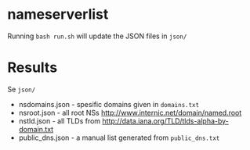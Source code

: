 # nameserverlist

Running `bash run.sh` will update the JSON files in `json/`

# Results

Se `json/`
* nsdomains.json - spesific domains given in `domains.txt`
* nsroot.json - all root NSs http://www.internic.net/domain/named.root
* nstld.json - all TLDs from http://data.iana.org/TLD/tlds-alpha-by-domain.txt
* public_dns.json - a manual list generated from `public_dns.txt`
